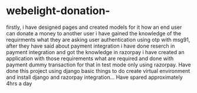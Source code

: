 # webelight-donation-
firstly, i have designed pages and created models for it how an end user can donate a money to another user i have gained the knowledge of the requirments
what they are asking user authentication using otp with msg91, after they have said about payment integration i have done reserch in payment integration and got the knowledge in razorpay i have created an application with those requirements what are required and done with payment dummy transaction for that in test mode only using razorpay.
Have done this project using django basic things to do create virtual environment and install django and razorpay integration...
Have spared approximately 4hrs a day
